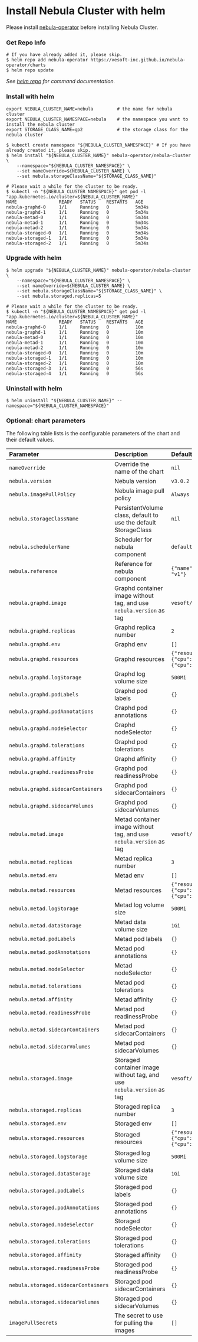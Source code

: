 # Install Nebula Cluster with helm

Please install [nebula-operator](install_guide.md) before installing Nebula Cluster.

### Get Repo Info

```shell script
# If you have already added it, please skip.
$ helm repo add nebula-operator https://vesoft-inc.github.io/nebula-operator/charts
$ helm repo update
```

_See [helm repo](https://helm.sh/docs/helm/helm_repo/) for command documentation._

### Install with helm

```shell script
export NEBULA_CLUSTER_NAME=nebula         # the name for nebula cluster
export NEBULA_CLUSTER_NAMESPACE=nebula    # the namespace you want to install the nebula cluster
export STORAGE_CLASS_NAME=gp2             # the storage class for the nebula cluster

$ kubectl create namespace "${NEBULA_CLUSTER_NAMESPACE}" # If you have already created it, please skip.
$ helm install "${NEBULA_CLUSTER_NAME}" nebula-operator/nebula-cluster \
    --namespace="${NEBULA_CLUSTER_NAMESPACE}" \
    --set nameOverride=${NEBULA_CLUSTER_NAME} \
    --set nebula.storageClassName="${STORAGE_CLASS_NAME}"

# Please wait a while for the cluster to be ready.
$ kubectl -n "${NEBULA_CLUSTER_NAMESPACE}" get pod -l "app.kubernetes.io/cluster=${NEBULA_CLUSTER_NAME}"
NAME                READY   STATUS    RESTARTS   AGE
nebula-graphd-0     1/1     Running   0          5m34s
nebula-graphd-1     1/1     Running   0          5m34s
nebula-metad-0      1/1     Running   0          5m34s
nebula-metad-1      1/1     Running   0          5m34s
nebula-metad-2      1/1     Running   0          5m34s
nebula-storaged-0   1/1     Running   0          5m34s
nebula-storaged-1   1/1     Running   0          5m34s
nebula-storaged-2   1/1     Running   0          5m34s
```

### Upgrade with helm

```shell
$ helm upgrade "${NEBULA_CLUSTER_NAME}" nebula-operator/nebula-cluster \
    --namespace="${NEBULA_CLUSTER_NAMESPACE}" \
    --set nameOverride=${NEBULA_CLUSTER_NAME} \
    --set nebula.storageClassName="${STORAGE_CLASS_NAME}" \
    --set nebula.storaged.replicas=5

# Please wait a while for the cluster to be ready.
$ kubectl -n "${NEBULA_CLUSTER_NAMESPACE}" get pod -l "app.kubernetes.io/cluster=${NEBULA_CLUSTER_NAME}"
NAME                READY   STATUS    RESTARTS   AGE
nebula-graphd-0     1/1     Running   0          10m
nebula-graphd-1     1/1     Running   0          10m
nebula-metad-0      1/1     Running   0          10m
nebula-metad-1      1/1     Running   0          10m
nebula-metad-2      1/1     Running   0          10m
nebula-storaged-0   1/1     Running   0          10m
nebula-storaged-1   1/1     Running   0          10m
nebula-storaged-2   1/1     Running   0          10m
nebula-storaged-3   1/1     Running   0          56s
nebula-storaged-4   1/1     Running   0          56s
```

### Uninstall with helm

```shell
$ helm uninstall "${NEBULA_CLUSTER_NAME}" --namespace="${NEBULA_CLUSTER_NAMESPACE}"
```

### Optional: chart parameters

The following table lists is the configurable parameters of the chart and their default values.

| Parameter | Description | Default |
|:---------|:-----------|:-------|
| `nameOverride` | Override the name of the chart | `nil` |
| `nebula.version` | Nebula version | `v3.0.2` |
| `nebula.imagePullPolicy` | Nebula image pull policy | `Always` |
| `nebula.storageClassName` | PersistentVolume class, default to use the default StorageClass | `nil` |
| `nebula.schedulerName` | Scheduler for nebula component | `default-scheduler` |
| `nebula.reference` | Reference for nebula component | `{"name": "statefulsets.apps", "version": "v1"}` |
| `nebula.graphd.image` | Graphd container image without tag, and use `nebula.version` as tag | `vesoft/nebula-graphd` |
| `nebula.graphd.replicas` | Graphd replica number | `2` |
| `nebula.graphd.env` | Graphd env | `[]` |
| `nebula.graphd.resources` | Graphd resources | `{"resources":{"requests":{"cpu":"500m","memory":"500Mi"},"limits":{"cpu":"1","memory":"1Gi"}}}`|
| `nebula.graphd.logStorage` | Graphd log volume size | `500Mi` |
| `nebula.graphd.podLabels` | Graphd pod labels | `{}` |
| `nebula.graphd.podAnnotations` | Graphd pod annotations | `{}` |
| `nebula.graphd.nodeSelector` | Graphd nodeSelector | `{}` |
| `nebula.graphd.tolerations` | Graphd pod tolerations | `{}` |
| `nebula.graphd.affinity` | Graphd affinity | `{}` |
| `nebula.graphd.readinessProbe` | Graphd pod readinessProbe | `{}` |
| `nebula.graphd.sidecarContainers` | Graphd pod sidecarContainers | `{}` |
| `nebula.graphd.sidecarVolumes` | Graphd pod sidecarVolumes | `{}` |
| `nebula.metad.image` | Metad container image without tag, and use `nebula.version` as tag | `vesoft/nebula-metad` |
| `nebula.metad.replicas` | Metad replica number | `3` |
| `nebula.metad.env` | Metad env | `[]` |
| `nebula.metad.resources` | Metad resources | `{"resources":{"requests":{"cpu":"500m","memory":"500Mi"},"limits":{"cpu":"1","memory":"1Gi"}}}`|
| `nebula.metad.logStorage` | Metad log volume size | `500Mi` |
| `nebula.metad.dataStorage` | Metad data volume size | `1Gi` |
| `nebula.metad.podLabels` | Metad pod labels | `{}` |
| `nebula.metad.podAnnotations` | Metad pod annotations | `{}` |
| `nebula.metad.nodeSelector` | Metad nodeSelector | `{}` |
| `nebula.metad.tolerations` | Metad pod tolerations | `{}` |
| `nebula.metad.affinity` | Metad affinity | `{}` |
| `nebula.metad.readinessProbe` | Metad pod readinessProbe | `{}` |
| `nebula.metad.sidecarContainers` | Metad pod sidecarContainers | `{}` |
| `nebula.metad.sidecarVolumes` | Metad pod sidecarVolumes | `{}` |
| `nebula.storaged.image` | Storaged container image without tag, and use `nebula.version` as tag | `vesoft/nebula-storaged` |
| `nebula.storaged.replicas` | Storaged replica number | `3` |
| `nebula.storaged.env` | Storaged env | `[]` |
| `nebula.storaged.resources` | Storaged resources | `{"resources":{"requests":{"cpu":"500m","memory":"500Mi"},"limits":{"cpu":"1","memory":"1Gi"}}}`|
| `nebula.storaged.logStorage` | Storaged log volume size | `500Mi` |
| `nebula.storaged.dataStorage` | Storaged data volume size | `1Gi` |
| `nebula.storaged.podLabels` | Storaged pod labels | `{}` |
| `nebula.storaged.podAnnotations` | Storaged pod annotations | `{}` |
| `nebula.storaged.nodeSelector` | Storaged nodeSelector | `{}` |
| `nebula.storaged.tolerations` | Storaged pod tolerations | `{}` |
| `nebula.storaged.affinity` | Storaged affinity | `{}` |
| `nebula.storaged.readinessProbe` | Storaged pod readinessProbe | `{}` |
| `nebula.storaged.sidecarContainers` | Storaged pod sidecarContainers | `{}` |
| `nebula.storaged.sidecarVolumes` | Storaged pod sidecarVolumes | `{}` |
| `imagePullSecrets` | The secret to use for pulling the images | `[]`  |
